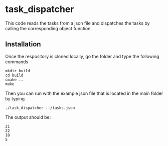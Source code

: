 # task_dispatcher
This code reads the tasks from a json file and dispatches the tasks by calling the corresponding object function.


## Installation

Once the respository is cloned locally, go the folder and type the following commands
```
mkdir build
cd build
cmake ..
make
```
Then you can run with the example json file that is located in the main folder by typing 
```
./task_dispatcher ../tasks.json
```
The output should be:
```
21 
22 
18 
5 
```
